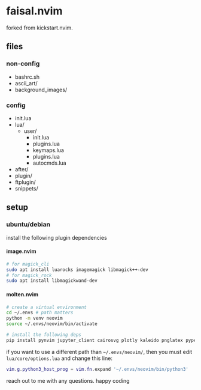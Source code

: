 # faisal.nvim

forked from kickstart.nvim.

## files
### non-config
- bashrc.sh
- ascii_art/
- background_images/

### config
- init.lua
- lua/
  - user/
    - init.lua
    - plugins.lua
    - keymaps.lua
    - plugins.lua
    - autocmds.lua    
- after/
- plugin/
- ftplugin/
- snippets/

## setup

### ubuntu/debian

install the following plugin dependencies

#### image.nvim
```bash
# for magick_cli
sudo apt install luarocks imagemagick libmagick++-dev
# for magick_rock
sudo apt install libmagickwand-dev
```

#### molten.nvim
```bash
# create a virtual environment
cd ~/.envs # path matters
python -m venv neovim
source ~/.envs/neovim/bin/activate

# install the following deps
pip install pynvim jupyter_client cairosvg plotly kaleido pnglatex pyperclip nbformat
```
if you want to use a different path than `~/.envs/neovim/`, then you must edit `lua/core/options.lua` and change this line:
```lua
vim.g.python3_host_prog = vim.fn.expand '~/.envs/neovim/bin/python3'
```

reach out to me with any questions. happy coding

